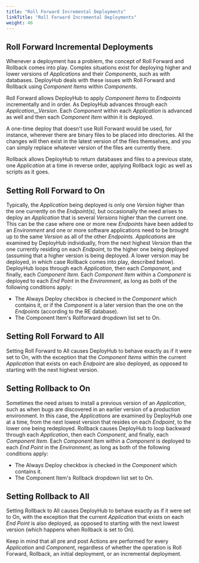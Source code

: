 ```yaml
---
title: "Roll Forward Incremental Deployments"
linkTitle: "Roll Forward Incremental Deployments"
weight: 46
---
```


## Roll Forward Incremental Deployments

Whenever a deployment has a problem, the concept of Roll Forward and Rollback comes into play. Complex situations exist for deploying higher and lower versions of _Applications_ and their _Components_, such as with databases. DeployHub deals with these issues with Roll Forward and Rollback using _Component Items_ within _Components_.

Roll Forward allows DeployHub to apply _Component Items_ to _Endpoints_ incrementally and in order. As DeployHub advances through each _Application__Version_. Each _Component_ within each _Application_ is advanced as well and then each _Component Item_ within it is deployed.

A one-time deploy that doesn&#39;t use Roll Forward would be used, for instance, wherever there are binary files to be placed into directories. All the changes will then exist in the latest version of the files themselves, and you can simply replace whatever version of the files are currently there.

Rollback allows DeployHub to return databases and files to a previous state, one _Application_ at a time in reverse order, applying Rollback logic as well as scripts as it goes.

## Setting Roll Forward to On

Typically, the _Application_ being deployed is only one _Version_ higher than the one currently on the _Endpoint(s),_ but occasionally the need arises to deploy an _Application_ that is several _Versions_ higher than the current one. This can be the case where one or more new _Endpoints_ have been added to an _Environment_ and one or more software applications need to be brought up to the same _Version_ as all of the other _Endpoints_. _Applications_ are examined by DeployHub individually, from the next highest _Version_ than the one currently residing on each _Endpoint_, to the higher one being deployed (assuming that a higher version is being deployed. A lower version may be deployed, in which case Rollback comes into play, described below). DeployHub loops through each _Application_, then each _Component_, and finally, each _Component Item_. Each _Component Item_ within a _Component_ is deployed to each _End Point_ in the _Environment_, as long as both of the following conditions apply:

- The Always Deploy checkbox is checked in the _Component_ which contains it, or if the _Component_ is a later version than the one on the _Endpoints_ (according to the RE database).
- The Component Item&#39;s Rollforward dropdown list set to On.

## Setting Roll Forward to All

Setting Roll Forward to All causes DeployHub to behave exactly as if it were set to On, with the exception that the _Component Items_ within the current _Application_ that exists on each _Endpoint_ are also deployed, as opposed to starting with the next highest version.

## Setting Rollback to On

Sometimes the need arises to install a previous version of an _Application_, such as when bugs are discovered in an earlier version of a production environment. In this case, the _Applications_ are examined by DeployHub one at a time, from the next lowest version that resides on each _Endpoint_, to the lower one being redeployed. Rollback causes DeployHub to loop backward through each _Application_, then each _Component_, and finally, each _Component Item_. Each _Component Item_ within a _Component_ is deployed to each _End Point_ in the _Environment_, as long as both of the following conditions apply:

- The Always Deploy checkbox is checked in the _Component_ which contains it.
- The Component Item&#39;s Rollback dropdown list set to On.

## Setting Rollback to All

Setting Rollback to All causes DeployHub to behave exactly as if it were set to On, with the exception that the current _Application_ that exists on each _End Point_ is also deployed, as opposed to starting with the next lowest version (which happens when Rollback is set to On).

Keep in mind that all pre and post Actions are performed for every _Application_ and _Component_, regardless of whether the operation is Roll Forward, Rollback, an initial deployment, or an incremental deployment.

